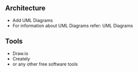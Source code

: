 Architecture
-------------------------
* Add UML Diagrams
* For information about UML Diagrams refer: UML Diagrams

Tools
------------------------
* Draw.io
* Creately
* or any other free software tools
